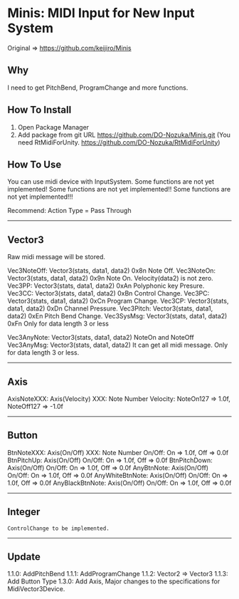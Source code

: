 Minis: MIDI Input for New Input System
================================================================
Original => https://github.com/keijiro/Minis

Why
----------------------------------------------------------------
I need to get PitchBend, ProgramChange and more functions.

How To Install
----------------------------------------------------------------
1. Open Package Manager
2. Add package from git URL
https://github.com/DO-Nozuka/Minis.git
(You need RtMidiForUnity. https://github.com/DO-Nozuka/RtMidiForUnity)

How To Use
----------------------------------------------------------------
You can use midi device with InputSystem.
Some functions are not yet implemented!
Some functions are not yet implemented!!
Some functions are not yet implemented!!!

Recommend: Action Type = Pass Through

----------------
 Vector3
----------------
Raw midi message will be stored.

Vec3NoteOff: Vector3(stats, data1, data2)
    0x8n Note Off.
Vec3NoteOn: Vector3(stats, data1, data2)
    0x9n Note On.
    Velocity(data2) is not zero.
Vec3PP: Vector3(stats, data1, data2)
    0xAn Polyphonic key Presure.
Vec3CC: Vector3(stats, data1, data2)
    0xBn Control Change.
Vec3PC: Vector3(stats, data1, data2)
    0xCn Program Change.
Vec3CP: Vector3(stats, data1, data2)
    0xDn Channel Pressure.
Vec3Pitch: Vector3(stats, data1, data2)
    0xEn Pitch Bend Change.
Vec3SysMsg: Vector3(stats, data1, data2)
    0xFn Only for data length 3 or less

Vec3AnyNote: Vector3(stats, data1, data2)
    NoteOn and NoteOff
Vec3AnyMsg: Vector3(stats, data1, data2)
    It can get all midi message.
    Only for data length 3 or less.

----------------
 Axis
----------------
AxisNoteXXX: Axis(Velocity)
    XXX: Note Number
    Velocity:   NoteOn127 => 1.0f, NoteOff127 => -1.0f

----------------
 Button
----------------
BtnNoteXXX: Axis(On/Off)
    XXX: Note Number
    On/Off: On => 1.0f, Off => 0.0f
BtnPitchUp: Axis(On/Off)
    On/Off: On => 1.0f, Off => 0.0f
BtnPitchDown: Axis(On/Off)
    On/Off: On => 1.0f, Off => 0.0f
AnyBtnNote: Axis(On/Off)
    On/Off: On => 1.0f, Off => 0.0f
AnyWhiteBtnNote: Axis(On/Off)
    On/Off: On => 1.0f, Off => 0.0f
AnyBlackBtnNote: Axis(On/Off)
    On/Off: On => 1.0f, Off => 0.0f

----------------
 Integer
----------------
    ControlChange to be implemented.
  
----------------------------------------------------------------
Update
----------------------------------------------------------------
1.1.0: AddPitchBend
1.1.1: AddProgramChange
1.1.2: Vector2 => Vector3
1.1.3: Add Button Type
1.3.0: Add Axis, Major changes to the specifications for MidiVector3Device.